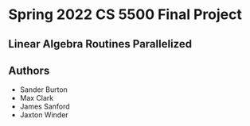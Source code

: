 # Spring 2022 CS 5500 Final Project

## Linear Algebra Routines Parallelized

## Authors
*   Sander Burton
*   Max Clark
*   James Sanford
*   Jaxton Winder

